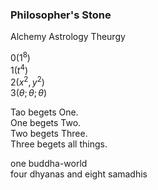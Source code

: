 ### Philosopher's Stone
Alchemy Astrology Theurgy

$0(1^8)$   
$1(t^4)$   
$2(x^2, y^2)$   
$3(θ; θ; θ)$  

Tao begets One.  
One begets Two.  
Two begets Three.  
Three begets all things.  

one buddha-world  
four dhyanas and eight samadhis
